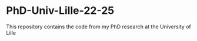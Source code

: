 # PhD-Univ-Lille-22-25
This repository contains the code from my PhD research at the University of Lille

